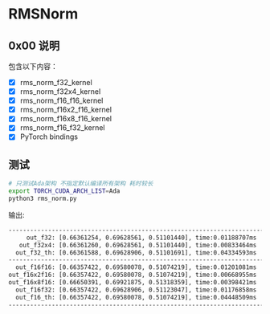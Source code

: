 # RMSNorm

## 0x00 说明

包含以下内容：

- [X] rms_norm_f32_kernel 
- [X] rms_norm_f32x4_kernel
- [X] rms_norm_f16_f16_kernel
- [X] rms_norm_f16x2_f16_kernel
- [X] rms_norm_f16x8_f16_kernel
- [X] rms_norm_f16_f32_kernel
- [X] PyTorch bindings

## 测试

```bash
# 只测试Ada架构 不指定默认编译所有架构 耗时较长
export TORCH_CUDA_ARCH_LIST=Ada 
python3 rms_norm.py
```

输出:

```bash
--------------------------------------------------------------------------------
     out_f32: [0.66361254, 0.69628561, 0.51101440], time:0.01188707ms
   out_f32x4: [0.66361260, 0.69628561, 0.51101440], time:0.00833464ms
  out_f32_th: [0.66361588, 0.69628906, 0.51101691], time:0.04334593ms
--------------------------------------------------------------------------------
  out_f16f16: [0.66357422, 0.69580078, 0.51074219], time:0.01201081ms
out_f16x2f16: [0.66357422, 0.69580078, 0.51074219], time:0.00668955ms
out_f16x8f16: [0.66650391, 0.69921875, 0.51318359], time:0.00398421ms
  out_f16f32: [0.66357422, 0.69628906, 0.51123047], time:0.01176858ms
  out_f16_th: [0.66357422, 0.69580078, 0.51074219], time:0.04448509ms
--------------------------------------------------------------------------------
```
